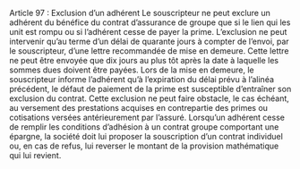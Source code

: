 Article 97 : Exclusion d’un adhérent
Le souscripteur ne peut exclure un adhérent du bénéfice du contrat d’assurance de groupe que si le lien qui les unit est rompu ou si l’adhérent cesse de payer la prime.
L’exclusion ne peut intervenir qu’au terme d’un délai de quarante jours à compter de l’envoi, par le souscripteur, d’une lettre recommandée de mise en demeure. Cette lettre ne peut être envoyée que dix jours au plus tôt après la date à laquelle les sommes dues doivent être payées.
Lors de la mise en demeure, le souscripteur informe l’adhérent qu’à l’expiration du délai prévu à l’alinéa précédent, le défaut de paiement de la prime est susceptible d’entraîner son exclusion du contrat.
Cette exclusion ne peut faire obstacle, le cas échéant, au versement des prestations acquises en contrepartie des primes ou cotisations versées antérieurement par l’assuré.
Lorsqu’un adhérent cesse de remplir les conditions d’adhésion à un contrat groupe comportant une épargne, la société doit lui proposer la souscription d’un contrat individuel ou, en cas de refus, lui reverser le montant de la provision mathématique qui lui revient.